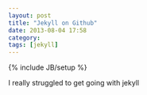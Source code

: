 ```yaml
---
layout: post
title: "Jekyll on Github"
date: 2013-08-04 17:58
category: 
tags: [jekyll]
---
```

{% include JB/setup %}

I really struggled to get going with jekyll
